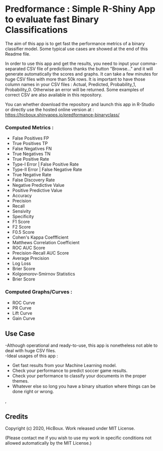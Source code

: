 # Predformance : Simple R-Shiny App to evaluate fast Binary Classifications

The aim of this app is to get fast the performance metrics of a binary classifier model. Some typical use cases are showed at the end of this Readme file. 

In order to use this app and get the results, you need to input your comma-separated CSV file of predictions thanks the button "Browse..."
and it will generate automatically the scores and graphs. It can take a few minutes for huge CSV files with more than 50k rows.
It is important to have those column names in your CSV files : Actual, Predicted, Probability_1, Probability_0. Otherwise an error
will be returned. Some examples of correct CSV are also available in this repository.

You can whether download the repository and launch this app in R-Studio or directly 
use the hosted online version at : https://hicboux.shinyapps.io/predformance-binaryclass/ 


<h3>Computed Metrics :</h3>
<ul>
  <li>False Positives FP</li>
  <li>True Positives TP</li>
  <li>False Negatives FN</li>
  <li>True Negatives TN</li>
  <li>True Positive Rate</li>
  <li>Type-I Error | False Positive Rate</li>
  <li>Type-II Error | False Negative Rate</li>
  <li>True Negative Rate</li>
  <li>False Discovery Rate</li>
  <li>Negative Predictive Value</li>
  <li>Positive Predictive Value</li>
  <li>Accuracy</li>
  <li>Precision</li>
  <li>Recall</li>
  <li>Sensivity</li>
  <li>Specificity</li>
  <li>F1 Score</li>
  <li>F2 Score</li>
  <li>F0.5 Score</li>
  <li>Cohen's Kappa Coeffficient</li>
  <li>Matthews Correlation Coefficient</li>
  <li>ROC AUC Score</li>
  <li>Precision-Recall AUC Score</li>
  <li>Average Precision</li>
  <li>Log Loss</li>
  <li>Brier Score</li>
  <li>Kolgomorov-Smirnov Statistics</li>
  <li>Brier Score</li>
</ul>
<h3>Computed Graphs/Curves :</h3>
<ul>
  <li>ROC Curve</li>
  <li>PR Curve</li>
  <li>Lift Curve</li>
  <li>Gain Curve</li>
</ul>

<h2>Use Case</h2>
-Although operational and ready-to-use, this app is nonetheless not able to deal with huge CSV files.</br>
-Ideal usages of this app :
<ul>
  <li>Get fast results from your Machine Learning model.</li>
  <li>Check your performance to predict soccer game results.</li>
  <li>Check your performance to classify your documents in the proper themes.</li>
  <li>Whatever else so long you have a binary situation where things can be done right or wrong.</li>
</ul>
 , 


<h2>Credits</h2>
Copyright (c) 2020, HicBoux. Work released under MIT License.

(Please contact me if you wish to use my work in specific conditions not allowed automatically by the MIT License.)

